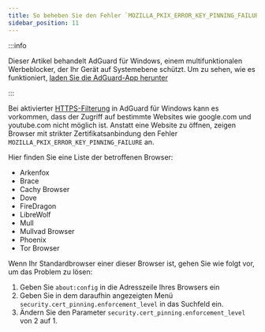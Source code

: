 ```yaml
---
title: So beheben Sie den Fehler `MOZILLA_PKIX_ERROR_KEY_PINNING_FAILURE`
sidebar_position: 11
---
```


:::info

Dieser Artikel behandelt AdGuard für Windows, einem multifunktionalen Werbeblocker, der Ihr Gerät auf Systemebene schützt. Um zu sehen, wie es funktioniert, [laden Sie die AdGuard-App herunter](https://agrd.io/download-kb-adblock)

:::

Bei aktivierter [HTTPS-Filterung](/general/https-filtering/what-is-https-filtering) in AdGuard für Windows kann es vorkommen, dass der Zugriff auf bestimmte Websites wie google.com und youtube.com nicht möglich ist. Anstatt eine Website zu öffnen, zeigen Browser mit strikter Zertifikatsanbindung den Fehler `MOZILLA_PKIX_ERROR_KEY_PINNING_FAILURE` an.

Hier finden Sie eine Liste der betroffenen Browser:

- Arkenfox
- Brace
- Cachy Browser
- Dove
- FireDragon
- LibreWolf
- Mull
- Mullvad Browser
- Phoenix
- Tor Browser

Wenn Ihr Standardbrowser einer dieser Browser ist, gehen Sie wie folgt vor, um das Problem zu lösen:

1. Geben Sie `about:config` in die Adresszeile Ihres Browsers ein
2. Geben Sie in dem daraufhin angezeigten Menü `security.cert_pinning.enforcement_level` in das Suchfeld ein.
3. Ändern Sie den Parameter `security.cert_pinning.enforcement_level` von 2 auf 1.
